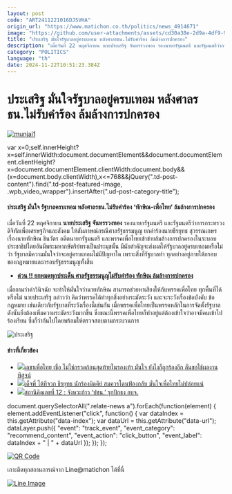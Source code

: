 ```yaml
---
layout: post
code: "ART2411221016DJSVHA"
origin_url: "https://www.matichon.co.th/politics/news_4914671"
image: "https://github.com/user-attachments/assets/cd30a38e-2d9a-4df9-9322-25ce75cc1749"
title: "ประเสริฐ มั่นใจรัฐบาลอยู่ครบเทอม หลังศาลรธน.ไม่รับคำร้อง ล้มล้างการปกครอง"
description: "เมื่อวันที่ 22 พฤศจิกายน นายประเสริฐ จันทรรวงทอง รองนายกรัฐมนตรี และรัฐมนตรีว่าการกระทรวงดิจิทัลเพื่อเศรษฐกิจและสังคม ให้สัมภาษณ์กรณีศาลรัฐธรรมนูญ"
category: "POLITICS"
language: "th"
date: 2024-11-22T10:51:23.384Z
---
```


# ประเสริฐ มั่นใจรัฐบาลอยู่ครบเทอม หลังศาลรธน.ไม่รับคำร้อง ล้มล้างการปกครอง

[![](https://www.matichon.co.th/wp-content/uploads/2024/11/munjai1-1.jpg "munjai1")](https://www.matichon.co.th/wp-content/uploads/2024/11/munjai1-1.jpg)

var x=0;self.innerHeight?x=self.innerWidth:document.documentElement&&document.documentElement.clientHeight?x=document.documentElement.clientWidth:document.body&&(x=document.body.clientWidth),x<=768&&jQuery(".td-post-content").find(".td-post-featured-image, .wpb\_video\_wrapper").insertAfter(".ud-post-category-title");

#### **ประเสริฐ มั่นใจ รัฐบาลครบเทอม หลังศาลรธน.ไม่รับคำร้อง ‘ทักษิณ-เพื่อไทย’** **ล้มล้างการปกครอง**

เมื่อวันที่ 22 พฤศจิกายน **นายประเสริฐ จันทรรวงทอง** รองนายกรัฐมนตรี และรัฐมนตรีว่าการกระทรวงดิจิทัลเพื่อเศรษฐกิจและสังคม ให้สัมภาษณ์กรณีศาลรัฐธรรมนูญ ยกคำร้องนายธีรยุทธ สุวรรณเกษร เรื่องนายทักษิณ ชินวัตร อดีตนายกรัฐมนตรี และพรรคเพื่อไทยเข้าข่ายล้มล้างการปกครองในระบอบประชาธิปไตยอันมีพระมหากษัตริย์ทรงเป็นประมุขนั้น มีนัยสำคัญจะส่งผลให้รัฐบาลอยู่ครบเทอมหรือไม่ ว่า รัฐบาลมีความมั่นใจว่าจะอยู่ครบเทอมไม่มีปัญหาใด เพราะสิ่งที่รัฐบาลทำ ทุกอย่างอยู่ภายใต้กรอบของกฎหมายและกรอบรัฐธรรมนูญทั้งสิ้น

*   **[ด่วน !! ยกหมดทุกประเด็น ศาลรัฐธรรมนูญไม่รับคำร้อง ทักษิณ ล้มล้างการปกครอง](https://www.matichon.co.th/politics/news_4913584)**

เมื่อถามว่าคำวินิจฉัย จะทำให้มั่นใจว่านายทักษิณ สามารถช่วยหาเสียงให้กับพรรคเพื่อไทย ทุกพื้นที่ได้หรือไม่ นายประเสริฐ กล่าวว่า คิดว่าพรรคได้ทำทุกสิ่งอย่างระมัดระวัง และจะระวังเรื่องข้อบังคับ ข้อกฎหมาย เช่นเดียวกับรัฐบาลที่ระวังเรื่องนี้เช่นกัน เมื่อพรรคเพื่อไทยเป็นพรรคหลักในการจัดตั้งรัฐบาล ดังนั้นยิ่งต้องเพิ่มความระมัดระวังมากขึ้น ซึ่งขณะนี้พรรคเพื่อไทยก็ทำอยู่แต่ต้องเข้าใจว่าอาจมีคนเข้าไปร้องเรียน ซึ่งก็ว่ากันไปโดยพร้อมให้ตรวจสอบตามกระบวนการ

![ประเสริฐ](https://www.matichon.co.th/wp-content/uploads/2024/11/S__167526408.jpg)

#### ข่าวที่เกี่ยวข้อง

*   [![](https://www.matichon.co.th/wp-content/uploads/2024/11/c245.jpg)เลขาเพื่อไทย เชื่อ ไม่ใช่กรวดก้อนสุดท้ายในรองเท้า มั่นใจ ยังไงก็ถูกร้องอีก ลั่นขอใช้ผลงานพิสูจน์](https://www.matichon.co.th/politics/news_4914718)
*   [![](https://www.matichon.co.th/wp-content/uploads/2024/11/4625608.jpg)เด็จพี่ ได้ทีจวก ธีรยุทธ นักร้องผิดคีย์ สมควรโดนฟ้องกลับ มั่นใจเพื่อไทยไม่ปล่อยแน่](https://www.matichon.co.th/politics/news_4913989)
*   [![](https://www.matichon.co.th/wp-content/uploads/2024/11/ภป-จังหวะก้าวปชน.รุกอบจ.jpg)สถานีคิดเลขที่ 12 : จังหวะก้าว ‘ปชน.’ รุกปักธง อบจ.](https://www.matichon.co.th/article/thinkstation-12/news_4912208)

document.querySelectorAll(".relate-news a").forEach(function(element) { element.addEventListener("click", function() { var dataIndex = this.getAttribute("data-index"); var dataUrl = this.getAttribute("data-url"); dataLayer.push({ "event": "track\_event", "event\_category": "recommend\_content", "event\_action": "click\_button", "event\_label": dataIndex + " | " + dataUrl }); }); });

[![QR Code](https://www.matichon.co.th/wp-content/uploads/2023/07/wob1371z.jpg)](https://lin.ee/ht0nDxX)

เกาะติดทุกสถานการณ์จาก Line@matichon ได้ที่นี่

[![Line Image](https://www.matichon.co.th/wp-content/uploads/2023/07/th.png)](https://lin.ee/ht0nDxX)